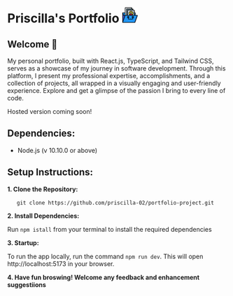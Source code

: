 # Priscilla's Portfolio <img src="/src/assets/images/readme/portfolio.png" width="35" height="35" />

## Welcome 👋

My personal portfolio, built with React.js, TypeScript, and Tailwind CSS, serves as a showcase of my journey in software development. Through this platform, I present my professional expertise, accomplishments, and a collection of projects, all wrapped in a visually engaging and user-friendly experience. Explore and get a glimpse of the passion I bring to every line of code.

Hosted version coming soon!

## Dependencies:

- Node.js (v 10.10.0 or above)

## Setup Instructions:

**1. Clone the Repository:**

```
   git clone https://github.com/priscilla-02/portfolio-project.git
```

**2. Install Dependencies:**

Run `npm istall` from your terminal to install the required dependencies

**3. Startup:**

To run the app locally, run the command `npm run dev`. This will open http://localhost:5173 in your browser.

**4. Have fun broswing! Welcome any feedback and enhancement suggestiions**
